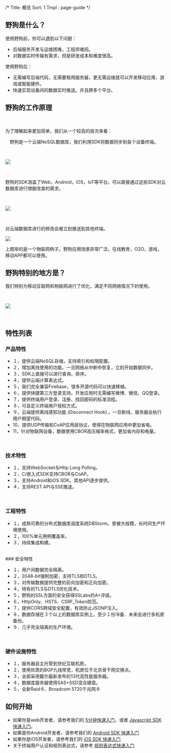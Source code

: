 /*
Title: 概览
Sort: 1
Tmpl : page-guide
*/

## 野狗是什么？


使用野狗前，你可以遇到以下问题：

*  后端服务开发与运维困难，工程师难招。
*  对数据实时传输有需求，但是研发成本和难度很高。

使用野狗后：

*  无需编写后端代码，无需要租用服务器，更无需运维就可以开发移动应用、游戏或智能硬件。
*  快速实现设备间的数据实时推送。并且跨多个平台。


## 野狗的工作原理

<br>

为了理解起来更加简单，我们从一个较高的层次来看：

　野狗是一个云端NoSQL数据库，我们利用SDK将数据同步到各个设备终端。

<br>

![](/images/w1.png)

<br>

 野狗的SDK涵盖了Web，Android，iOS，IoT等平台。可以直接通过这些SDK对云数据库进行增删改查的需求。

<br>

![](/images/w2.png)

<br>

对云端数据库进行的修改会被立刻推送到其他终端。

![](/images/w4.png)

上图举的是一个物联网例子。野狗应用场景非常广泛。在线教育，O2O，游戏，移动APP都可以使用。
<br>



## 野狗特别的地方是？

我们特别为移动互联网和物联网进行了优化，满足不同网络情况下的使用。
<br>


<br>

![](/images/w3.png)

<br>


## 特性列表

### 产品特性

- １，提供云端NoSQL存储，支持索引和权限配置。
- ２，增加离线使用的功能。一旦网络从中断中恢复，立刻开始数据同步。
- ３，SDK上直接可以进行查询、排序。
- ４，提供云端计算表达式。
- ５，我们完全兼容Firebase，很多开源代码可以快速移植。
- ６，提供快捷第三方登录支持。开发应用时无需编写微博、微信、QQ登录。
- ７，提供终端用户登录、注册、找回密码的标准流程。
- ８，可自定义终端用户授权方式。
- ９，云端提供离线感知功能 (Disconnect Hook) 。一旦断线，服务器会执行用户期望代码。
- 10，提供UDP传输和CoAP应用层协议，使得在物联网应用中更加省电。
- 11，针对物联网设备，数据使用CBOR高压缩率格式，更加省内存和电量。

<br>

### 技术特性

- １，支持ＷebSocket与Http Long Polling。
- ２，C/嵌入式SDK支持CBOR与CoAP。
- ３，支持Android和iOS SDK。其他API逐步提供。
- ４，支持REST API与SSE推送。
<br>

### 工程特性

- １，成熟可靠的分布式数据库调度系统DBStorm。曾被大规模，长时间生产环境使用。
- ２，100%单元用例覆盖率。
- ３，持续集成构建。

<br>
### 安全特性

- １，用户间数据完全隔离。
- ２，2048-bit强制加密，支持TLS和DTLS。
- ３，对传输数据提供完整的前向加密和正向加密。
- ４，特有的TLS与DTLS优化技术。
- ５，野狗的SSL方面的安全获得SSLabs的A+评级。
- ６，HttpOnly、HSTS、CSRF_Token防范。
- ７，提供CORS跨域安全配置，有效防止JSONP注入。
- ８，数据存储在３个以上的数据库实例上。至少１份冷备．未来会进行多机房备份。
- ９．几乎完全隔离的生产环境。

<br>

### 硬件设施特性

- １，服务器自主托管到世纪互联机房。
- ２，使用优质的BGP九线带宽，机房位于北京骨干网交换点。
- ３，全部采用戴尔最新发布的13代高性能服务器。
- ４，数据库服务器使用SAS+SSD混合硬盘。
- ５，全新Raid卡、Broadcom 5720千兆网卡


## 如何开始
* 如果你是web开发者，请参考我们的 [5分钟快速入门](https://z.wilddog.com/5m)，或者 [Javascript SDK 快速入门](https://z.wilddog.com/web/quickstart)。
* 如果是你Android开发者，请参考我们的 [Android SDK 快速入门](https://z.wilddog.com/android/quickstart)
* 如果你是iOS开发者，请参考我们的 [iOS SDK 快速入门](https://z.wilddog.com/ios/quickstart)
* 关于终端用户认证和规则表达式，请参考 [规则表达式快速入门](https://z.wilddog.com/rule/quickstart)
